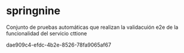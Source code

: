 # springnine

Conjunto de pruebas automáticas que realizan la validacuión e2e de la funcionalidad del servicio cttione

dae909c4-efdc-4b2e-8526-78fa9065af67
